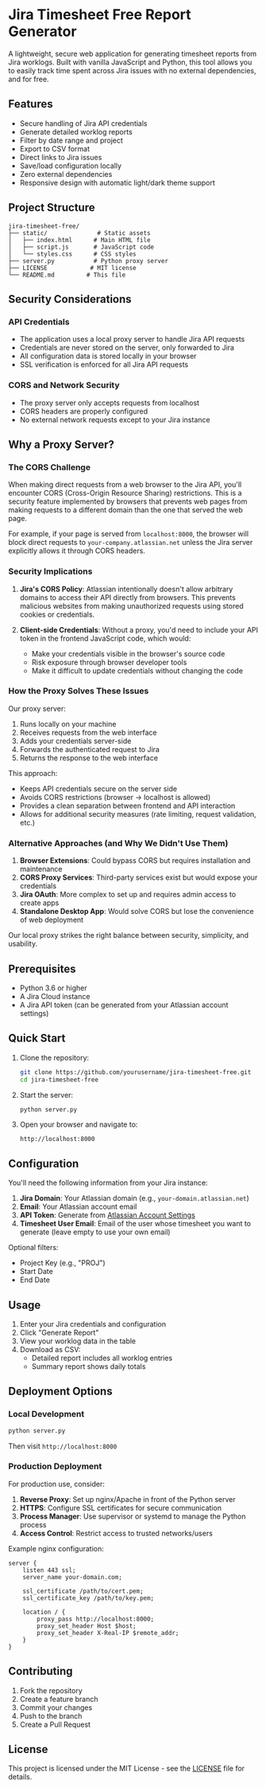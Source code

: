 # Jira Timesheet Free Report Generator

A lightweight, secure web application for generating timesheet reports from Jira worklogs. Built with vanilla JavaScript and Python, this tool allows you to easily track time spent across Jira issues with no external dependencies, and for free.

## Features

- Secure handling of Jira API credentials
- Generate detailed worklog reports
- Filter by date range and project
- Export to CSV format
- Direct links to Jira issues
- Save/load configuration locally
- Zero external dependencies
- Responsive design with automatic light/dark theme support

## Project Structure

```
jira-timesheet-free/
├── static/              # Static assets
│   ├── index.html      # Main HTML file
│   ├── script.js       # JavaScript code
│   └── styles.css      # CSS styles
├── server.py           # Python proxy server
├── LICENSE            # MIT license
└── README.md         # This file
```

## Security Considerations

### API Credentials
- The application uses a local proxy server to handle Jira API requests
- Credentials are never stored on the server, only forwarded to Jira
- All configuration data is stored locally in your browser
- SSL verification is enforced for all Jira API requests

### CORS and Network Security
- The proxy server only accepts requests from localhost
- CORS headers are properly configured
- No external network requests except to your Jira instance

## Why a Proxy Server?

### The CORS Challenge
When making direct requests from a web browser to the Jira API, you'll encounter CORS (Cross-Origin Resource Sharing) restrictions. This is a security feature implemented by browsers that prevents web pages from making requests to a different domain than the one that served the web page.

For example, if your page is served from `localhost:8000`, the browser will block direct requests to `your-company.atlassian.net` unless the Jira server explicitly allows it through CORS headers.

### Security Implications
1. **Jira's CORS Policy**: Atlassian intentionally doesn't allow arbitrary domains to access their API directly from browsers. This prevents malicious websites from making unauthorized requests using stored cookies or credentials.

2. **Client-side Credentials**: Without a proxy, you'd need to include your API token in the frontend JavaScript code, which would:
   - Make your credentials visible in the browser's source code
   - Risk exposure through browser developer tools
   - Make it difficult to update credentials without changing the code

### How the Proxy Solves These Issues
Our proxy server:
1. Runs locally on your machine
2. Receives requests from the web interface
3. Adds your credentials server-side
4. Forwards the authenticated request to Jira
5. Returns the response to the web interface

This approach:
- Keeps API credentials secure on the server side
- Avoids CORS restrictions (browser -> localhost is allowed)
- Provides a clean separation between frontend and API interaction
- Allows for additional security measures (rate limiting, request validation, etc.)

### Alternative Approaches (and Why We Didn't Use Them)
1. **Browser Extensions**: Could bypass CORS but requires installation and maintenance
2. **CORS Proxy Services**: Third-party services exist but would expose your credentials
3. **Jira OAuth**: More complex to set up and requires admin access to create apps
4. **Standalone Desktop App**: Would solve CORS but lose the convenience of web deployment

Our local proxy strikes the right balance between security, simplicity, and usability.

## Prerequisites

- Python 3.6 or higher
- A Jira Cloud instance
- A Jira API token (can be generated from your Atlassian account settings)

## Quick Start

1. Clone the repository:
   ```bash
   git clone https://github.com/yourusername/jira-timesheet-free.git
   cd jira-timesheet-free
   ```

2. Start the server:
   ```bash
   python server.py
   ```

3. Open your browser and navigate to:
   ```
   http://localhost:8000
   ```

## Configuration

You'll need the following information from your Jira instance:

1. **Jira Domain**: Your Atlassian domain (e.g., `your-domain.atlassian.net`)
2. **Email**: Your Atlassian account email
3. **API Token**: Generate from [Atlassian Account Settings](https://id.atlassian.com/manage-profile/security/api-tokens)
4. **Timesheet User Email**: Email of the user whose timesheet you want to generate (leave empty to use your own email)

Optional filters:
- Project Key (e.g., "PROJ")
- Start Date
- End Date

## Usage

1. Enter your Jira credentials and configuration
2. Click "Generate Report"
3. View your worklog data in the table
4. Download as CSV:
   - Detailed report includes all worklog entries
   - Summary report shows daily totals

## Deployment Options

### Local Development
```bash
python server.py
```
Then visit `http://localhost:8000`

### Production Deployment

For production use, consider:

1. **Reverse Proxy**: Set up nginx/Apache in front of the Python server
2. **HTTPS**: Configure SSL certificates for secure communication
3. **Process Manager**: Use supervisor or systemd to manage the Python process
4. **Access Control**: Restrict access to trusted networks/users

Example nginx configuration:
```nginx
server {
    listen 443 ssl;
    server_name your-domain.com;

    ssl_certificate /path/to/cert.pem;
    ssl_certificate_key /path/to/key.pem;

    location / {
        proxy_pass http://localhost:8000;
        proxy_set_header Host $host;
        proxy_set_header X-Real-IP $remote_addr;
    }
}
```

## Contributing

1. Fork the repository
2. Create a feature branch
3. Commit your changes
4. Push to the branch
5. Create a Pull Request

## License

This project is licensed under the MIT License - see the [LICENSE](LICENSE) file for details.

